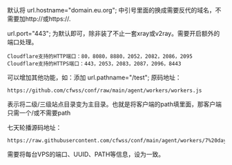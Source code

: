 
默认将 url.hostname="domain.eu.org"; 中引号里面的换成需要反代的域名，不需要加http://或https://.


url.port="443"; 为默认即可，除非装了不止一套xray或v2ray。需要开启额外的端口处理。


    Cloudflare支持的HTTP端口：80，8080，8880，2052，2082，2086，2095
    Cloudflare支持的HTTPS端口：443，2053，2083，2087，2096，8443


可以增加其他功能，如：添加        url.pathname="/test"; 
原码地址：

    https://github.com/cfwss/conf/raw/main/agent/workers/workers.js

表示将二级/三级站点目录变为主目录。也就是将客户端的path填里面，那客户端只需一个/或不需要path


七天轮播源码地址：

    https://raw.githubusercontent.com/cfwss/conf/main/agent/workers/7%20days.js

需要将每台VPS的端口、UUID、PATH等信息，设为一致。
